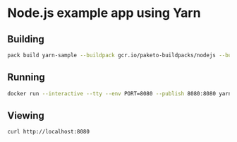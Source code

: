 # Node.js example app using Yarn

## Building

```bash
pack build yarn-sample --buildpack gcr.io/paketo-buildpacks/nodejs --builder paketobuildpacks/builder:base
```

## Running

```bash
docker run --interactive --tty --env PORT=8080 --publish 8080:8080 yarn-sample
```

## Viewing

```bash
curl http://localhost:8080
```
